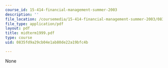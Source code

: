 ```yaml
---
course_id: 15-414-financial-management-summer-2003
description: ''
file_location: /coursemedia/15-414-financial-management-summer-2003/0835fd9a29cb04e1ab80de22a19bfc4b_midterm1999.pdf
file_type: application/pdf
layout: pdf
title: midterm1999.pdf
type: course
uid: 0835fd9a29cb04e1ab80de22a19bfc4b

---
```

None